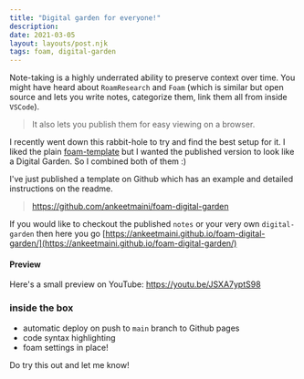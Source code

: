 ```yaml
---
title: "Digital garden for everyone!"
description:
date: 2021-03-05
layout: layouts/post.njk
tags: foam, digital-garden
---
```


Note-taking is a highly underrated ability to preserve context over time. You might have heard about `RoamResearch` and `Foam` (which is similar but open source and lets you write notes, categorize them, link them all from inside `VSCode`).

> It also lets you publish them for easy viewing on a browser.

I recently went down this rabbit-hole to try and find the best setup for it. I liked the plain [foam-template](https://github.com/foambubble/foam-template) but I wanted the published version to look like a Digital Garden. So I combined both of them :)

I've just published a template on Github which has an example and detailed instructions on the readme.

> https://github.com/ankeetmaini/foam-digital-garden

If you would like to checkout the published `notes` or your very own `digital-garden` then here you go [https://ankeetmaini.github.io/foam-digital-garden/](https://ankeetmaini.github.io/foam-digital-garden/)

#### Preview

Here's a small preview on YouTube: https://youtu.be/JSXA7yptS98

### inside the box

- automatic deploy on push to `main` branch to Github pages
- code syntax highlighting
- foam settings in place!

Do try this out and let me know!
